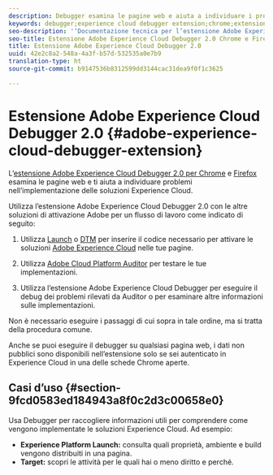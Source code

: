 ```yaml
---
description: Debugger esamina le pagine web e aiuta a individuare i problemi relativi all’implementazione delle soluzioni Experience Cloud
keywords: debugger;experience cloud debugger extension;chrome;extension
seo-description: '‘Documentazione tecnica per l’estensione Adobe Experience Cloud Debugger 2.0 Chrome e Firefox: esamina le pagine web e illustra i problemi con le implementazioni delle soluzioni Experience Cloud’'
seo-title: Estensione Adobe Experience Cloud Debugger 2.0 Chrome e Firefox
title: Estensione Adobe Experience Cloud Debugger 2.0
uuid: 42e2c8a2-548a-4a3f-b57d-532535a0e7b9
translation-type: ht
source-git-commit: b9147536b8312599dd3144cac31dea9f0f1c3625

---
```



# Estensione Adobe Experience Cloud Debugger 2.0 {#adobe-experience-cloud-debugger-extension}

L’[estensione Adobe Experience Cloud Debugger 2.0 per Chrome](https://chrome.google.com/webstore/detail/adobe-experience-cloud-de/ocdmogmohccmeicdhlhhgepeaijenapj) e [Firefox](https://addons.mozilla.org/it/firefox/addon/adobe-experience-platform-dbg/) esamina le pagine web e ti aiuta a individuare problemi nell’implementazione delle soluzioni Experience Cloud.

Utilizza l’estensione Adobe Experience Cloud Debugger 2.0 con le altre soluzioni di attivazione Adobe per un flusso di lavoro come indicato di seguito:

1. Utilizza [Launch](https://docs.adobe.com/content/help/it-IT/launch/using/overview.html) o [DTM](https://docs.adobe.com/content/help/it-IT/dtm/using/dtm-home.html) per inserire il codice necessario per attivare le soluzioni [Adobe Experience Cloud](https://docs.adobe.com/content/help/it-IT/core-services/interface/experience-cloud.html) nelle tue pagine.

1. Utilizza [Adobe Cloud Platform Auditor](https://experiencecloud.adobe.com/resources/help/en_US/auditor/) per testare le tue implementazioni.
1. Utilizza l’estensione Adobe Experience Cloud Debugger per eseguire il debug dei problemi rilevati da Auditor o per esaminare altre informazioni sulle implementazioni.

Non è necessario eseguire i passaggi di cui sopra in tale ordine, ma si tratta della procedura comune.

Anche se puoi eseguire il debugger su qualsiasi pagina web, i dati non pubblici sono disponibili nell’estensione solo se sei autenticato in Experience Cloud in una delle schede Chrome aperte.

## Casi d’uso {#section-9fcd0583ed184943a8f0c2d3c00658e0}

Usa Debugger per raccogliere informazioni utili per comprendere come vengono implementate le soluzioni Experience Cloud. Ad esempio:

* **Experience Platform Launch:** consulta quali proprietà, ambiente e build vengono distribuiti in una pagina.
* **Target:** scopri le attività per le quali hai o meno diritto e perché.
